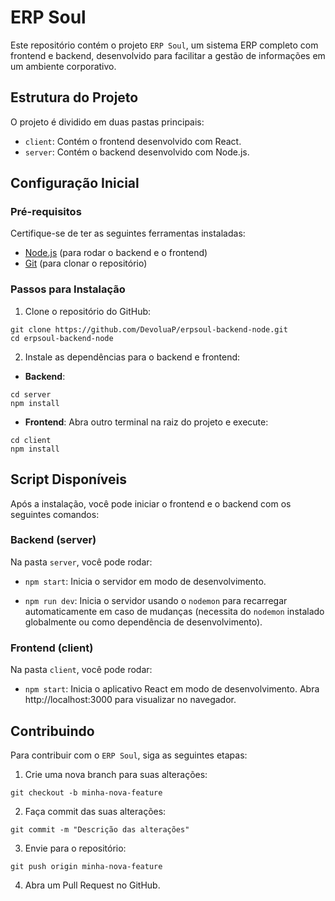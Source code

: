 # ERP Soul

Este repositório contém o projeto `ERP Soul`, um sistema ERP completo com frontend e backend, desenvolvido para facilitar a gestão de informações em um ambiente corporativo.

## Estrutura do Projeto

O projeto é dividido em duas pastas principais:

* `client`: Contém o frontend desenvolvido com React.
* `server`: Contém o backend desenvolvido com Node.js.

## Configuração Inicial

### Pré-requisitos

Certifique-se de ter as seguintes ferramentas instaladas:

* [Node.js](https://nodejs.org) (para rodar o backend e o frontend)
* [Git](https://git-scm.com) (para clonar o repositório)

### Passos para Instalação

1. Clone o repositório do GitHub:

```
git clone https://github.com/DevoluaP/erpsoul-backend-node.git
cd erpsoul-backend-node
```

2. Instale as dependências para o backend e frontend:

* **Backend**:

```
cd server
npm install
```

* **Frontend**: Abra outro terminal na raiz do projeto e execute:

```
cd client
npm install
```

## Script Disponíveis

Após a instalação, você pode iniciar o frontend e o backend com os seguintes comandos:

### Backend (server)

Na pasta `server`, você pode rodar:

* `npm start`: Inicia o servidor em modo de desenvolvimento.

* `npm run dev`: Inicia o servidor usando o `nodemon` para recarregar automaticamente em caso de mudanças (necessita do `nodemon` instalado globalmente ou como dependência de desenvolvimento).

### Frontend (client)

Na pasta `client`, você pode rodar:

* `npm start`: Inicia o aplicativo React em modo de desenvolvimento.
Abra http://localhost:3000 para visualizar no navegador.

## Contribuindo

Para contribuir com o `ERP Soul`, siga as seguintes etapas:

1. Crie uma nova branch para suas alterações:

```
git checkout -b minha-nova-feature
```

2. Faça commit das suas alterações:

```
git commit -m "Descrição das alterações"
```

3. Envie para o repositório:

```
git push origin minha-nova-feature
```

4. Abra um Pull Request no GitHub.
